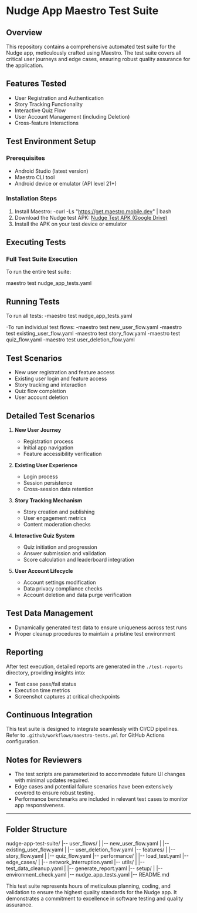 # Nudge App Maestro Test Suite

## Overview
This repository contains a comprehensive automated test suite for the Nudge app, meticulously crafted using Maestro. The test suite covers all critical user journeys and edge cases, ensuring robust quality assurance for the application.

## Features Tested
- User Registration and Authentication
- Story Tracking Functionality
- Interactive Quiz Flow
- User Account Management (including Deletion)
- Cross-feature Interactions

## Test Environment Setup

### Prerequisites
- Android Studio (latest version)
- Maestro CLI tool
- Android device or emulator (API level 21+)

### Installation Steps
1. Install Maestro:
 -curl -Ls "https://get.maestro.mobile.dev" | bash
2. Download the Nudge test APK:
[Nudge Test APK (Google Drive)](https://drive.google.com/file/d/14DArV3YKWQFAk5w-H-4BlNCNOJNW4HEj/view?usp=sharing)
3. Install the APK on your test device or emulator

## Executing Tests

### Full Test Suite Execution

To run the entire test suite:

maestro test nudge_app_tests.yaml

## Running Tests

To run all tests:
-maestro test nudge_app_tests.yaml

-To run individual test flows:
  -maestro test new_user_flow.yaml
  -maestro test existing_user_flow.yaml
  -maestro test story_flow.yaml
  -maestro test quiz_flow.yaml
  -maestro test user_deletion_flow.yaml

## Test Scenarios

- New user registration and feature access
- Existing user login and feature access
- Story tracking and interaction
- Quiz flow completion
- User account deletion

## Detailed Test Scenarios

1. **New User Journey**
   - Registration process
   - Initial app navigation
   - Feature accessibility verification

2. **Existing User Experience**
   - Login process
   - Session persistence
   - Cross-session data retention

3. **Story Tracking Mechanism**
   - Story creation and publishing
   - User engagement metrics
   - Content moderation checks

4. **Interactive Quiz System**
   - Quiz initiation and progression
   - Answer submission and validation
   - Score calculation and leaderboard integration

5. **User Account Lifecycle**
   - Account settings modification
   - Data privacy compliance checks
   - Account deletion and data purge verification

## Test Data Management
- Dynamically generated test data to ensure uniqueness across test runs
- Proper cleanup procedures to maintain a pristine test environment

## Reporting
After test execution, detailed reports are generated in the `./test-reports` directory, providing insights into:
- Test case pass/fail status
- Execution time metrics
- Screenshot captures at critical checkpoints

## Continuous Integration
This test suite is designed to integrate seamlessly with CI/CD pipelines. Refer to `.github/workflows/maestro-tests.yml` for GitHub Actions configuration.

## Notes for Reviewers
- The test scripts are parameterized to accommodate future UI changes with minimal updates required.
- Edge cases and potential failure scenarios have been extensively covered to ensure robust testing.
- Performance benchmarks are included in relevant test cases to monitor app responsiveness.
---



## Folder Structure
nudge-app-test-suite/
|-- user_flows/
|   |-- new_user_flow.yaml
|   |-- existing_user_flow.yaml
|   |-- user_deletion_flow.yaml
|-- features/
|   |-- story_flow.yaml
|   |-- quiz_flow.yaml
|-- performance/
|   |-- load_test.yaml
|-- edge_cases/
|   |-- network_interruption.yaml
|-- utils/
|   |-- test_data_cleanup.yaml
|   |-- generate_report.yaml
|-- setup/
|   |-- environment_check.yaml
|-- nudge_app_tests.yaml
|-- README.md

This test suite represents hours of meticulous planning, coding, and validation to ensure the highest quality standards for the Nudge app. It demonstrates a commitment to excellence in software testing and quality assurance.
